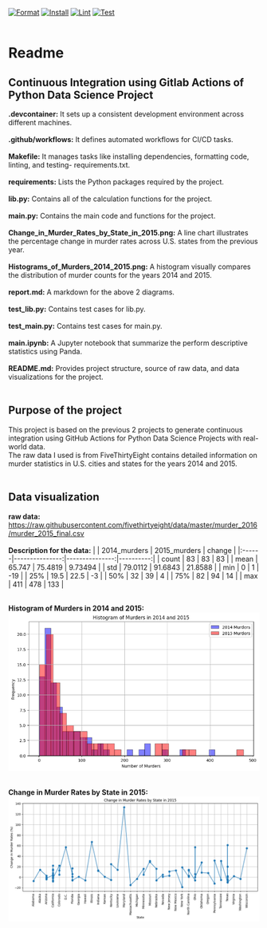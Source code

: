 [![Format](https://github.com/nogibjj/Cindy_Gao_Individual_Project_1/actions/workflows/format.yml/badge.svg)](https://github.com/nogibjj/Cindy_Gao_Individual_Project_1/actions/workflows/format.yml)
[![Install](https://github.com/nogibjj/Cindy_Gao_Individual_Project_1/actions/workflows/install.yml/badge.svg)](https://github.com/nogibjj/Cindy_Gao_Individual_Project_1/actions/workflows/install.yml)
[![Lint](https://github.com/nogibjj/Cindy_Gao_Individual_Project_1/actions/workflows/lint.yml/badge.svg)](https://github.com/nogibjj/Cindy_Gao_Individual_Project_1/actions/workflows/lint.yml)
[![Test](https://github.com/nogibjj/Cindy_Gao_Individual_Project_1/actions/workflows/test.yml/badge.svg)](https://github.com/nogibjj/Cindy_Gao_Individual_Project_1/actions/workflows/test.yml) <br><br>

# Readme
## Continuous Integration using Gitlab Actions of Python Data Science Project
__.devcontainer:__ It sets up a consistent development environment across different machines.<br><br>
__.github/workflows:__ It defines automated workflows for CI/CD tasks.<br><br>
__Makefile:__ It manages tasks like installing dependencies, formatting code, linting, and testing- requirements.txt.<br><br>
__requirements:__ Lists the Python packages required by the project.<br><br>
__lib.py:__ Contains all of the calculation functions for the project.<br><br>
__main.py:__ Contains the main code and functions for the project.<br><br>
__Change_in_Murder_Rates_by_State_in_2015.png:__ A line chart illustrates the percentage change in murder rates across U.S. states from the previous year. <br><br>
__Histograms_of_Murders_2014_2015.png:__ A histogram visually compares the distribution of murder counts for the years 2014 and 2015. <br><br>
__report.md:__ A markdown for the above 2 diagrams.<br><br>
__test_lib.py:__ Contains test cases for lib.py.<br><br>
__test_main.py:__ Contains test cases for main.py.<br><br>
__main.ipynb:__ A Jupyter notebook that summarize the perform descriptive statistics using Panda.<br><br>
__README.md:__ Provides project structure, source of raw data, and data visualizations for the project.<br><br>

## Purpose of the project
This project is based on the previous 2 projects to generate continuous integration using GitHub Actions for Python Data Science Projects with real-world data.<br>
The raw data I used is from FiveThirtyEight contains detailed information on murder statistics in U.S. cities and states for the years 2014 and 2015. <br><br>

## Data visualization
__raw data:__ https://raw.githubusercontent.com/fivethirtyeight/data/master/murder_2016/murder_2015_final.csv <br><br>
__Description for the data:__
|       |   2014_murders |   2015_murders |    change |
|:------|---------------:|---------------:|----------:|
| count |        83      |        83      |  83       |
| mean  |        65.747  |        75.4819 |   9.73494 |
| std   |        79.0112 |        91.6843 |  21.8588  |
| min   |         0      |         1      | -19       |
| 25%   |        19.5    |        22.5    |  -3       |
| 50%   |        32      |        39      |   4       |
| 75%   |        82      |        94      |  14       |
| max   |       411      |       478      | 133       |<br><br>


__Histogram of Murders in 2014 and 2015:__
![Histogram](Histogram_of_Murders_2014_2015.png)<br><br>

__Change in Murder Rates by State in 2015:__
![Line Chart](Change_in_Murder_Rates_by_State_in_2015.png)







